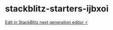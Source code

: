# stackblitz-starters-ijbxoi

[Edit in StackBlitz next generation editor ⚡️](https://stackblitz.com/~/github.com/willia2k/stackblitz-starters-ijbxoi)
